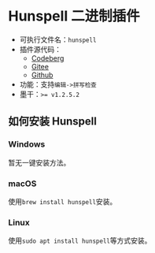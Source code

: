 # Hunspell 二进制插件
+ 可执行文件名：`hunspell`
+ 插件源代码：
  - [Codeberg](https://codeberg.org/XmacsLabs/mogan/src/branch/branch-1.2/TeXmacs/plugins/binary/progs/binary/hunspell.scm)
  - [Gitee](https://gitee.com/XmacsLabs/mogan/blob/branch-1.2/TeXmacs/plugins/binary/progs/binary/hunspell.scm)
  - [Github](https://github.com/XmacsLabs/mogan/blob/branch-1.2/TeXmacs/plugins/binary/progs/binary/hunspell.scm)
+ 功能：支持`编辑->拼写检查`
+ 墨干：`>= v1.2.5.2`

## 如何安装 Hunspell
### Windows
暂无一键安装方法。

### macOS
使用`brew install hunspell`安装。

### Linux
使用`sudo apt install hunspell`等方式安装。
